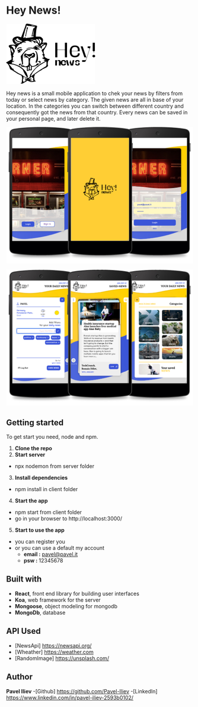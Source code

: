 # Hey News!
![](images/logo.png)

Hey news is a small mobile application to chek your news by filters from today or select news by category.
The given news are all in base of your location.
In the categories you can switch between different country and consequently got the news from that country.
Every news can be saved in your personal page, and later delete it.

![](images/login.jpg)

![](images/pages.jpg)

## Getting started
To get start you need, node and npm. 

1. **Clone the repo**
2. **Start server**
  - npx nodemon from server folder
  
3. **Install dependencies**
  - npm install in client folder 
  
4. **Start the app**
  - npm start from client folder
  - go in your browser to http://localhost:3000/

5. **Start to use the app**
  - you can register you
  - or you can use a default my account
    - **email :** pavel@pavel.it  
    - **psw :** 12345678
 
 ## Built with
  - **React**, front end library for building user interfaces
  - **Koa**, web framework for the server
  - **Mongoose**, object modeling for mongodb
  - **MongoDb**, database
  
  ## API Used
  - [NewsApi] https://newsapi.org/
  - [Wheather] https://weather.com
  - [RandomImage] https://unsplash.com/
  
  ## Author
   **Pavel Iliev**
    -[Github] https://github.com/Pavel-Iliev
    -[LinkedIn] https://www.linkedin.com/in/pavel-iliev-2593b0102/
  
  
